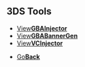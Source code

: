 ## 3DS Tools

<threebutton>
<ul>
  <li><a href="./basicgbainjector/">View<strong>GBAInjector</strong></a></li>
  <li><a href="./gbabannergenerator/">View<strong>GBABannerGen</strong></a></li>
  <li><a href="./gbavcinjector/">View<strong>VCInjector</strong></a></li>
  </ul>
  
 </threebutton>


<onebutton>
<ul>
            <li><a href="../">Go<strong>Back</strong></a></li>
          </ul>
</onebutton>
